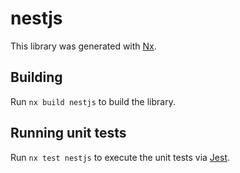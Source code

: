 # nestjs

This library was generated with [Nx](https://nx.dev).

## Building

Run `nx build nestjs` to build the library.

## Running unit tests

Run `nx test nestjs` to execute the unit tests via [Jest](https://jestjs.io).
